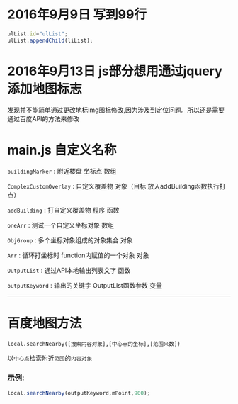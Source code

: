 # 2016年9月9日 写到99行

```javascript
ulList.id="ulList";
ulList.appendChild(liList);
```

# 2016年9月13日 js部分想用通过jquery添加地图标志
发现并不能简单通过更改地标img图标修改,因为涉及到定位问题。所以还是需要通过百度API的方法来修改

# main.js 自定义名称

`buildingMarker` : 附近楼盘 坐标点 数组

`ComplexCustomOverlay` : 自定义覆盖物 对象（目标 放入addBuilding函数执行打点）

`addBuilding` : 打自定义覆盖物 程序 函数

`oneArr` : 测试一个自定义坐标对象 数组

`ObjGroup` : 多个坐标对象组成的对象集合  对象

`Arr` : 循环打坐标时 function内赋值的一个对象  对象

`OutputList` : 通过API本地输出列表文字 函数

`outputKeyword` : 输出的关键字 OutputList函数参数 变量

***

# 百度地图方法

`local.searchNearby([搜索内容对象],[中心点的坐标],[范围米数])`

以`中心点`检索附近`范围`的`内容对象`
### 示例:
```javascript
local.searchNearby(outputKeyword,mPoint,900);
```
